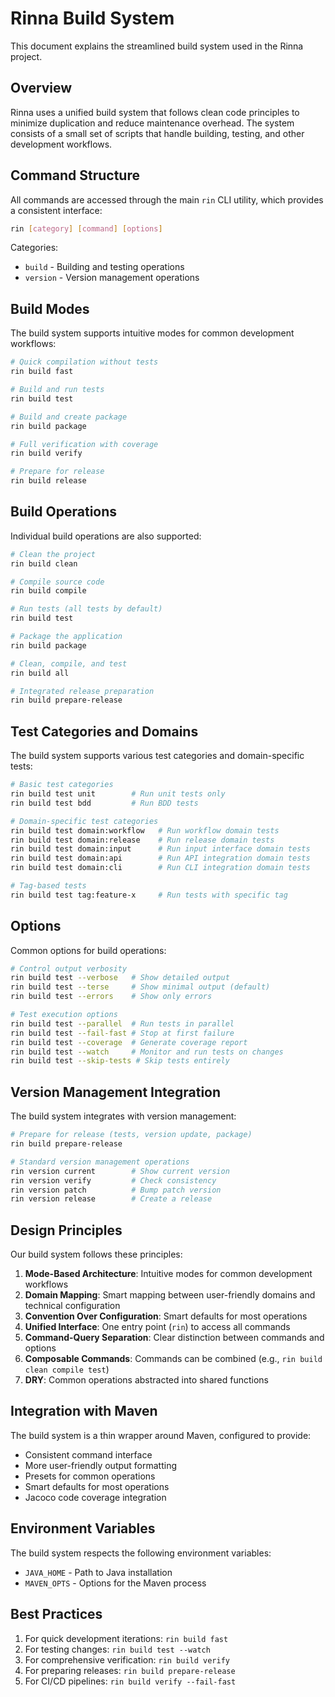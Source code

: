 # Rinna Build System

This document explains the streamlined build system used in the Rinna project.

## Overview

Rinna uses a unified build system that follows clean code principles to minimize duplication and reduce maintenance overhead. The system consists of a small set of scripts that handle building, testing, and other development workflows.

## Command Structure

All commands are accessed through the main `rin` CLI utility, which provides a consistent interface:

```bash
rin [category] [command] [options]
```

Categories:
- `build` - Building and testing operations
- `version` - Version management operations

## Build Modes

The build system supports intuitive modes for common development workflows:

```bash
# Quick compilation without tests
rin build fast

# Build and run tests
rin build test

# Build and create package
rin build package

# Full verification with coverage
rin build verify

# Prepare for release
rin build release
```

## Build Operations

Individual build operations are also supported:

```bash
# Clean the project
rin build clean

# Compile source code
rin build compile

# Run tests (all tests by default)
rin build test

# Package the application
rin build package

# Clean, compile, and test
rin build all

# Integrated release preparation
rin build prepare-release
```

## Test Categories and Domains

The build system supports various test categories and domain-specific tests:

```bash
# Basic test categories
rin build test unit        # Run unit tests only
rin build test bdd         # Run BDD tests

# Domain-specific test categories
rin build test domain:workflow   # Run workflow domain tests
rin build test domain:release    # Run release domain tests
rin build test domain:input      # Run input interface domain tests
rin build test domain:api        # Run API integration domain tests
rin build test domain:cli        # Run CLI integration domain tests

# Tag-based tests
rin build test tag:feature-x     # Run tests with specific tag
```

## Options

Common options for build operations:

```bash
# Control output verbosity
rin build test --verbose   # Show detailed output
rin build test --terse     # Show minimal output (default)
rin build test --errors    # Show only errors

# Test execution options
rin build test --parallel  # Run tests in parallel
rin build test --fail-fast # Stop at first failure
rin build test --coverage  # Generate coverage report
rin build test --watch     # Monitor and run tests on changes
rin build test --skip-tests # Skip tests entirely
```

## Version Management Integration

The build system integrates with version management:

```bash
# Prepare for release (tests, version update, package)
rin build prepare-release

# Standard version management operations
rin version current        # Show current version
rin version verify         # Check consistency
rin version patch          # Bump patch version
rin version release        # Create a release
```

## Design Principles

Our build system follows these principles:

1. **Mode-Based Architecture**: Intuitive modes for common development workflows
2. **Domain Mapping**: Smart mapping between user-friendly domains and technical configuration
3. **Convention Over Configuration**: Smart defaults for most operations
4. **Unified Interface**: One entry point (`rin`) to access all commands
5. **Command-Query Separation**: Clear distinction between commands and options
6. **Composable Commands**: Commands can be combined (e.g., `rin build clean compile test`)
7. **DRY**: Common operations abstracted into shared functions

## Integration with Maven

The build system is a thin wrapper around Maven, configured to provide:

- Consistent command interface
- More user-friendly output formatting
- Presets for common operations
- Smart defaults for most operations
- Jacoco code coverage integration

## Environment Variables

The build system respects the following environment variables:

- `JAVA_HOME` - Path to Java installation
- `MAVEN_OPTS` - Options for the Maven process

## Best Practices

1. For quick development iterations: `rin build fast`
2. For testing changes: `rin build test --watch`
3. For comprehensive verification: `rin build verify`
4. For preparing releases: `rin build prepare-release`
5. For CI/CD pipelines: `rin build verify --fail-fast`